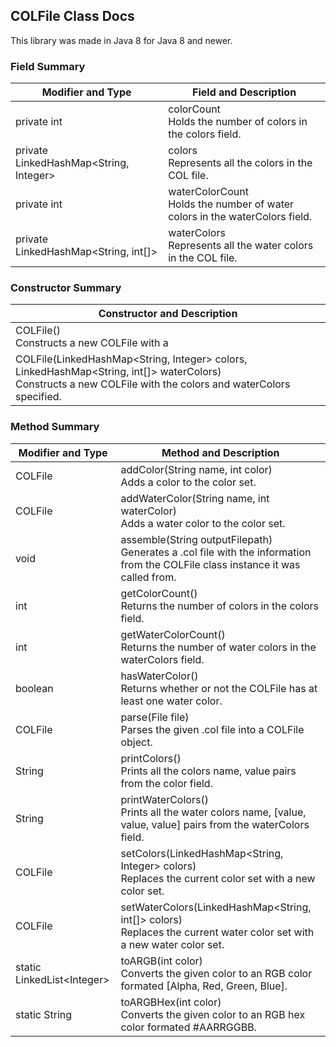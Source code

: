 ## COLFile Class Docs

This library was made in Java 8 for Java 8 and newer.

### Field Summary

| Modifier and Type | Field and Description |
| - | - |
| private int | colorCount<br>Holds the number of colors in the colors field. |
| private LinkedHashMap\<String, Integer\> | colors<br>Represents all the colors in the COL file. |
| private int | waterColorCount<br>Holds the number of water colors in the waterColors field. |
| private LinkedHashMap\<String, int[]\> | waterColors<br>Represents all the water colors in the COL file. |

### Constructor Summary

| Constructor and Description |
| - |
| COLFile()<br>Constructs a new COLFile with a|
| COLFile(LinkedHashMap\<String, Integer\> colors, LinkedHashMap\<String, int[]\> waterColors)<br>Constructs a new COLFile with the colors and waterColors specified. |

### Method Summary

| Modifier and Type | Method and Description |
| - | - |
| COLFile | addColor(String name, int color)<br>Adds a color to the color set. |
| COLFile | addWaterColor(String name, int waterColor)<br>Adds a water color to the color set. |
| void | assemble(String outputFilepath)<br>Generates a .col file with the information from the COLFile class instance it was called from. |
| int | getColorCount()<br>Returns the number of colors in the colors field. |
| int | getWaterColorCount()<br>Returns the number of water colors in the waterColors field. |
| boolean | hasWaterColor()<br>Returns whether or not the COLFile has at least one water color. |
| COLFile | parse(File file)<br>Parses the given .col file into a COLFile object. |
| String | printColors()<br>Prints all the colors name, value pairs from the color field. |
| String | printWaterColors()<br>Prints all the water colors name, [value, value, value] pairs from the waterColors field. |
| COLFile | setColors(LinkedHashMap\<String, Integer\> colors)<br>Replaces the current color set with a new color set. |
| COLFile | setWaterColors(LinkedHashMap\<String, int[]\> colors)<br>Replaces the current water color set with a new water color set. |
| static LinkedList\<Integer\> | toARGB(int color)<br>Converts the given color to an RGB color formated [Alpha, Red, Green, Blue]. |
| static String | toARGBHex(int color)<br>Converts the given color to an RGB hex color formated #AARRGGBB. |
 

